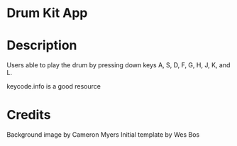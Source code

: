 # Drum Kit App

# Description

Users able to play the drum by pressing down keys A, S, D, F, G, H, J, K, and L.

keycode.info is a good resource

# Credits

Background image by Cameron Myers
Initial template by Wes Bos
